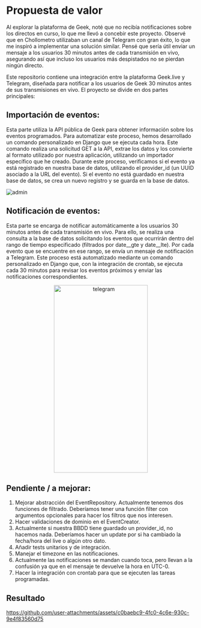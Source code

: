 # Propuesta de valor
Al explorar la plataforma de Geek, noté que no recibía notificaciones sobre los directos en curso, lo que me llevó a concebir este proyecto. Observé que en Chollometro utilizaban un canal de Telegram con gran éxito, lo que me inspiró a implementar una solución similar. Pensé que sería útil enviar un mensaje a los usuarios 30 minutos antes de cada transmisión en vivo, asegurando así que incluso los usuarios más despistados no se pierdan ningún directo.

Este repositorio contiene una integración entre la plataforma Geek.live y Telegram, diseñada para notificar a los usuarios de Geek 30 minutos antes de sus transmisiones en vivo. El proyecto se divide en dos partes principales:
## Importación de eventos:
Esta parte utiliza la API pública de Geek para obtener información sobre los eventos programados. Para automatizar este proceso, hemos desarrollado un comando personalizado en Django que se ejecuta cada hora. Este comando realiza una solicitud GET a la API, extrae los datos y los convierte al formato utilizado por nuestra aplicación, utilizando un importador específico que he creado. Durante este proceso, verificamos si el evento ya está registrado en nuestra base de datos, utilizando el provider_id (un UUID asociado a la URL del evento). Si el evento no está guardado en nuestra base de datos, se crea un nuevo registro y se guarda en la base de datos.

![admin](https://github.com/user-attachments/assets/93af35bb-b68d-4689-bf45-198a235117b1)

## Notificación de eventos:
Esta parte se encarga de notificar automáticamente a los usuarios 30 minutos antes de cada transmisión en vivo. Para ello, se realiza una consulta a la base de datos solicitando los eventos que ocurrirán dentro del rango de tiempo especificado (filtrados por date__gte y date__lte). Por cada evento que se encuentre en ese rango, se envía un mensaje de notificación a Telegram. Este proceso está automatizado mediante un comando personalizado en Django que, con la integración de crontab, se ejecuta cada 30 minutos para revisar los eventos próximos y enviar las notificaciones correspondientes.

<div align="center">
  <img src="https://github.com/user-attachments/assets/58aef664-23b6-4aa5-ae9d-54b7c7f44bad" width="250" height="500" alt="telegram">
</div>

## Pendiente / a mejorar:
1. Mejorar abstracción del EventRepository.
  Actualmente tenemos dos funciones de filtrado. Deberíamos tener una función filter con argumentos opcionales para hacer los filtros que nos interesen.
2. Hacer validaciones de dominio en el EventCreator.
3. Actualmente si nuestra BBDD tiene guardado un provider_id, no hacemos nada. 
  Deberíamos hacer un update por si ha cambiado la fecha/hora del live o algún otro dato.
4. Añadir tests unitarios y de integración.
5. Manejar el timezone en las notificaciones.
6. Actualmente las notificaciones se mandan cuando toca, pero llevan a la confusión ya que en el mensaje te devuelve la hora en UTC-0.
7. Hacer la integración con crontab para que se ejecuten las tareas programadas.


## Resultado
https://github.com/user-attachments/assets/c0baebc9-4fc0-4c6e-930c-9e4f83560d75




